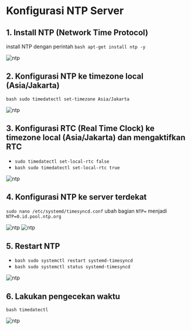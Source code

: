# Konfigurasi NTP Server

## 1. Install NTP (Network Time Protocol)
install NTP dengan perintah
```bash apt-get install ntp -y```

![ntp](./img/1.jpg)
## 2. Konfigurasi NTP ke timezone local (Asia/Jakarta)
```bash sudo timedatectl set-timezone Asia/Jakarta```

![ntp](./img/2.jpg)
## 3. Konfigurasi RTC (Real Time Clock) ke timezone local (Asia/Jakarta) dan mengaktifkan RTC
- ```sudo timedatectl set-local-rtc false```
- ```bash sudo timedatectl set-local-rtc true```

![ntp](./img/3.jpg)
## 4. Konfigurasi NTP ke server terdekat
```sudo nano /etc/systemd/timesyncd.conf```
ubah bagian ```NTP=``` menjadi ```NTP=0.id.pool.ntp.org```

![ntp](./img/4.jpg)
![ntp](./img/5.jpg)
## 5. Restart NTP
- ```bash sudo systemctl restart systemd-timesyncd```
- ```bash sudo systemctl status systemd-timesyncd```

![ntp](./img/6.jpg)
## 6. Lakukan pengecekan waktu
```bash timedatectl```

![ntp](./img/7.jpg)
